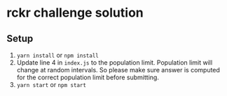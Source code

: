 # rckr challenge solution

## Setup
1. `yarn install` or `npm install`
2. Update line 4 in `index.js` to the population limit. Population limit will change at random intervals. So please make sure answer is computed for the correct population limit before submitting.
3. `yarn start` or `npm start`